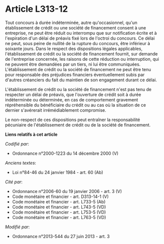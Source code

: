 # Article L313-12

Tout concours à durée indéterminée, autre qu'occasionnel, qu'un établissement de crédit ou une société de financement consent
à une entreprise, ne peut être réduit ou interrompu que sur notification écrite et à l'expiration d'un délai de préavis fixé
lors de l'octroi du concours. Ce délai ne peut, sous peine de nullité de la rupture du concours, être inférieur à soixante
jours. Dans le respect des dispositions légales applicables, l'établissement de crédit ou la société de financement  fournit,
sur demande de l'entreprise concernée, les raisons de cette réduction ou interruption, qui ne peuvent être demandées par un
tiers, ni lui être communiquées. L'établissement de crédit ou la société de financement ne peut être tenu pour responsable
des préjudices financiers éventuellement subis par d'autres créanciers du fait du maintien de son engagement durant ce délai.

L'établissement de crédit ou la société de financement n'est pas tenu de respecter un délai de préavis, que l'ouverture de
crédit soit à durée indéterminée ou déterminée, en cas de comportement gravement répréhensible du bénéficiaire du crédit ou
au cas où la situation de ce dernier s'avérerait irrémédiablement compromise.

Le non-respect de ces dispositions peut entraîner la responsabilité pécuniaire de l'établissement de crédit ou de la société
de financement.

**Liens relatifs à cet article**

_Codifié par_:

  - Ordonnance n°2000-1223 du 14 décembre 2000 (V)

_Anciens textes_:

  - Loi n°84-46 du 24 janvier 1984 - art. 60 (Ab)

_Cité par_:

  - Ordonnance n°2006-60 du 19 janvier 2006 - art. 3 (V)
  - Code monétaire et financier - art. D313-14-1 (V)
  - Code monétaire et financier - art. L733-5 (Ab)
  - Code monétaire et financier - art. L743-5 (VD)
  - Code monétaire et financier - art. L753-5 (VD)
  - Code monétaire et financier - art. L763-5 (VD)

_Modifié par_:

  - Ordonnance n°2013-544 du 27 juin 2013 - art. 3
